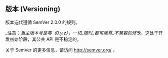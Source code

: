 <a name="user-content-版本-versioning"></a>
## 版本 (Versioning)

版本迭代遵循 SemVer 2.0.0 的规则。

_注意：_当主版本号是零（0.y.z），一切_随时_都可能有_不兼容的修改_。这处于开发初始阶段，其公共 API 是不稳定的。

关于 SemVer 的更多信息，请访问 http://semver.org/ 。
